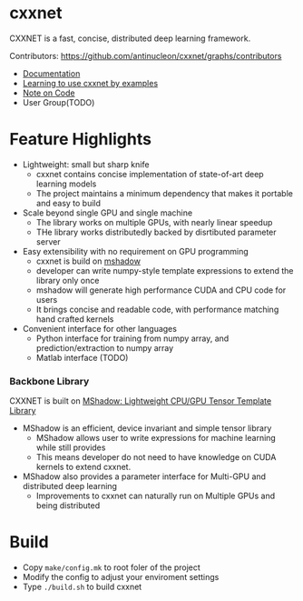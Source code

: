 cxxnet
======

CXXNET is a fast, concise, distributed deep learning framework.

Contributors: https://github.com/antinucleon/cxxnet/graphs/contributors

* [Documentation](doc)
* [Learning to use cxxnet by examples](example)
* [Note on Code](src)
* User Group(TODO)

Feature Highlights
=====
* Lightweight: small but sharp knife
  - cxxnet contains concise implementation of state-of-art deep learning models
  - The project maintains a minimum dependency that makes it portable and easy to build
* Scale beyond single GPU and single machine
  - The library works on multiple GPUs, with nearly linear speedup
  - THe library works distributedly backed by disrtibuted parameter server
* Easy extensibility with no requirement on GPU programming
  - cxxnet is build on [mshadow](#backbone-library)
  - developer can write numpy-style template expressions to extend the library only once
  - mshadow will generate high performance CUDA and CPU code for users
  - It brings concise and readable code, with performance matching hand crafted kernels
* Convenient interface for other languages
  - Python interface for training from numpy array, and prediction/extraction to numpy array
  - Matlab interface (TODO)

### Backbone Library
CXXNET is built on [MShadow: Lightweight CPU/GPU Tensor Template Library](https://github.com/tqchen/mshadow)
* MShadow is an efficient, device invariant and simple tensor library
  - MShadow allows user to write expressions for machine learning while still provides
  - This means developer do not need to have knowledge on CUDA kernels to extend cxxnet.
* MShadow also provides a parameter interface for Multi-GPU and distributed deep learning
  - Improvements to cxxnet can naturally run on Multiple GPUs and being distributed

Build
=====
* Copy ```make/config.mk``` to root foler of the project
* Modify the config to adjust your enviroment settings
* Type ```./build.sh``` to build cxxnet
